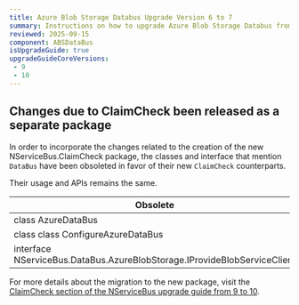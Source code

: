 ```yaml
---
title: Azure Blob Storage Databus Upgrade Version 6 to 7
summary: Instructions on how to upgrade Azure Blob Storage Databus from version 6 to 7.
reviewed: 2025-09-15
component: ABSDataBus
isUpgradeGuide: true
upgradeGuideCoreVersions:
 - 9
 - 10
---
```


## Changes due to ClaimCheck been released as a separate package

In order to incorporate the changes related to the creation of the new NServiceBus.ClaimCheck package, the classes and interface that mention `DataBus` have been obsoleted in favor of their new `ClaimCheck` counterparts.

Their usage and APIs remains the same.


|Obsolete|Replace with|
|---|---|
|class AzureDataBus| class AzureClaimCheck|
|class class ConfigureAzureDataBus| class ConfigureAzureClaimCheck|
|interface NServiceBus.DataBus.AzureBlobStorage.IProvideBlobServiceClient| interface NServiceBus.ClaimCheck.AzureBlobStorage.IProvideBlobServiceClient|


For more details about the migration to the new package, visit the [ClaimCheck section of the NServiceBus upgrade guide from 9 to 10](/nservicebus/upgrades/9to10/#databus-feature-moved-to-separate-nservicebus-claimcheck-package).


